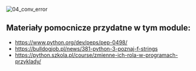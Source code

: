 ![04_conv_error](https://user-images.githubusercontent.com/5088643/141530079-321dba0c-954e-4a60-b758-57073cb293aa.png)
## Materiały pomocnicze przydatne w tym module:

* https://www.python.org/dev/peps/pep-0498/
* https://bulldogjob.pl/news/381-python-3-poznaj-f-strings
* https://python.szkola.pl/course/zmienne-ich-rola-w-programach-przyklady/
